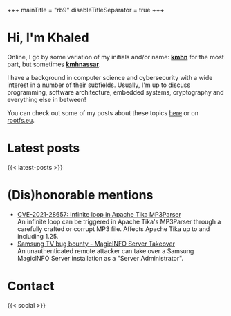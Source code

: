 +++
mainTitle = "rb9"
disableTitleSeparator = true
+++

# Hi, I'm Khaled
Online, I go by some variation of my initials and/or name: [**kmhn**](https://keybase.io/kmhn) for the most part, but sometimes [**kmhnassar**](https://twitter.com/kmhnassar).

I have a background in computer science and cybersecurity with a wide interest in a number of their subfields. Usually, I'm up to discuss programming, software architecture, embedded systems, cryptography and everything else in between!

You can check out some of my posts about these topics [here](/posts) or on [rootfs.eu](https://rootfs.eu).

# Latest posts
{{< latest-posts >}}

# (Dis)honorable mentions
- [CVE-2021-28657: Infinite loop in Apache Tika MP3Parser](https://lists.apache.org/thread.html/r915add4aa52c60d1b5cf085039cfa73a98d7fae9673374dfd7744b5a%40%3Cdev.tika.apache.org%3E) <br /> An infinite loop can be triggered in Apache Tika's MP3Parser through a carefully crafted or corrupt MP3 file. Affects Apache Tika up to and including 1.25.
- [Samsung TV bug bounty - MagicINFO Server Takeover](https://samsungtvbounty.com/HallOfFame.aspx#:~:text=Khaled%20Nassar) <br /> An unauthenticated remote attacker can take over a Samsung MagicINFO Server installation as a "Server Administrator".

# Contact
{{< social >}}
<!-- Or you can also check out your console for a moment -->

